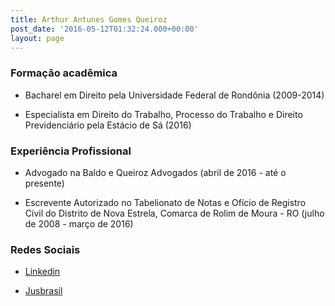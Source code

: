 ```yaml
---
title: Arthur Antunes Gomes Queiroz
post_date: '2016-05-12T01:32:24.000+00:00'
layout: page
---
```

### Formação acadêmica

* Bacharel em Direito pela Universidade Federal de Rondônia (2009-2014)

* Especialista em Direito do Trabalho, Processo do Trabalho e Direito Previdenciário pela Estácio de Sá (2016)

### Experiência Profissional

* Advogado na Baldo e Queiroz Advogados (abril de 2016 - até o presente)

* Escrevente Autorizado no Tabelionato de Notas e Ofício de Registro Civil do Distrito de Nova Estrela, Comarca de Rolim de Moura - RO  (julho de 2008 - março de 2016)

### Redes Sociais

* [Linkedin](https://br.linkedin.com/in/arthur-antunes-8110a8b4)

* [Jusbrasil](http://arthurantunes792.jusbrasil.com.br/)
